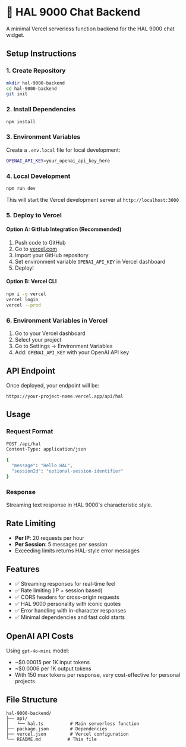 # 🔴 HAL 9000 Chat Backend

A minimal Vercel serverless function backend for the HAL 9000 chat widget.

## Setup Instructions

### 1. Create Repository
```bash
mkdir hal-9000-backend
cd hal-9000-backend
git init
```

### 2. Install Dependencies
```bash
npm install
```

### 3. Environment Variables
Create a `.env.local` file for local development:
```bash
OPENAI_API_KEY=your_openai_api_key_here
```

### 4. Local Development
```bash
npm run dev
```

This will start the Vercel development server at `http://localhost:3000`

### 5. Deploy to Vercel

#### Option A: GitHub Integration (Recommended)
1. Push code to GitHub
2. Go to [vercel.com](https://vercel.com)
3. Import your GitHub repository
4. Set environment variable `OPENAI_API_KEY` in Vercel dashboard
5. Deploy!

#### Option B: Vercel CLI
```bash
npm i -g vercel
vercel login
vercel --prod
```

### 6. Environment Variables in Vercel
1. Go to your Vercel dashboard
2. Select your project
3. Go to Settings → Environment Variables
4. Add: `OPENAI_API_KEY` with your OpenAI API key

## API Endpoint

Once deployed, your endpoint will be:
```
https://your-project-name.vercel.app/api/hal
```

## Usage

### Request Format
```bash
POST /api/hal
Content-Type: application/json

{
  "message": "Hello HAL",
  "sessionId": "optional-session-identifier"
}
```

### Response
Streaming text response in HAL 9000's characteristic style.

## Rate Limiting

- **Per IP**: 20 requests per hour
- **Per Session**: 5 messages per session
- Exceeding limits returns HAL-style error messages

## Features

- ✅ Streaming responses for real-time feel
- ✅ Rate limiting (IP + session based)
- ✅ CORS headers for cross-origin requests
- ✅ HAL 9000 personality with iconic quotes
- ✅ Error handling with in-character responses
- ✅ Minimal dependencies and fast cold starts

## OpenAI API Costs

Using `gpt-4o-mini` model:
- ~$0.00015 per 1K input tokens
- ~$0.0006 per 1K output tokens
- With 150 max tokens per response, very cost-effective for personal projects

## File Structure
```
hal-9000-backend/
├── api/
│   └── hal.ts          # Main serverless function
├── package.json        # Dependencies
├── vercel.json         # Vercel configuration
└── README.md          # This file
```